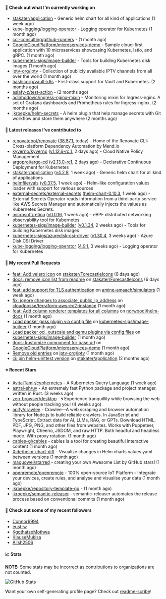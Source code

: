 #### 👷 Check out what I'm currently working on

- [stakater/application](https://github.com/stakater/application) - Generic helm chart for all kind of applications (1 week ago)
- [kube-logging/logging-operator](https://github.com/kube-logging/logging-operator) - Logging operator for Kubernetes (1 month ago)
- [ccl-consulting/github-runners](https://github.com/ccl-consulting/github-runners) -  (1 month ago)
- [GoogleCloudPlatform/microservices-demo](https://github.com/GoogleCloudPlatform/microservices-demo) - Sample cloud-first application with 10 microservices showcasing Kubernetes, Istio, and gRPC. (1 month ago)
- [kubernetes-sigs/image-builder](https://github.com/kubernetes-sigs/image-builder) - Tools for building Kubernetes disk images (1 month ago)
- [iptv-org/iptv](https://github.com/iptv-org/iptv) - Collection of publicly available IPTV channels from all over the world (1 month ago)
- [hashicorp/vault-k8s](https://github.com/hashicorp/vault-k8s) - First-class support for Vault and Kubernetes. (2 months ago)
- [aslafy-z/test-action](https://github.com/aslafy-z/test-action) -  (2 months ago)
- [adinhodovic/ingress-nginx-mixin](https://github.com/adinhodovic/ingress-nginx-mixin) - Monitoring mixin for Ingress-nginx. A set of Grafana dashboards and Prometheus rules for Ingress-nginx. (2 months ago)
- [jkroepke/helm-secrets](https://github.com/jkroepke/helm-secrets) - A helm plugin that help manage secrets with Git workflow and store them anywhere (2 months ago)

#### 🔭 Latest releases I've contributed to

- [renovatebot/renovate](https://github.com/renovatebot/renovate) ([38.87.1](https://github.com/renovatebot/renovate/releases/tag/38.87.1), today) - Home of the Renovate CLI: Cross-platform Dependency Automation by Mend.io
- [kyverno/kyverno](https://github.com/kyverno/kyverno) ([v1.12.6-rc.1](https://github.com/kyverno/kyverno/releases/tag/v1.12.6-rc.1), 2 days ago) - Cloud Native Policy Management
- [argoproj/argo-cd](https://github.com/argoproj/argo-cd) ([v2.13.0-rc1](https://github.com/argoproj/argo-cd/releases/tag/v2.13.0-rc1), 2 days ago) - Declarative Continuous Deployment for Kubernetes
- [stakater/application](https://github.com/stakater/application) ([v4.2.8](https://github.com/stakater/application/releases/tag/v4.2.8), 1 week ago) - Generic helm chart for all kind of applications
- [helmfile/vals](https://github.com/helmfile/vals) ([v0.37.5](https://github.com/helmfile/vals/releases/tag/v0.37.5), 1 week ago) - Helm-like configuration values loader with support for various sources
- [external-secrets/external-secrets](https://github.com/external-secrets/external-secrets) ([helm-chart-0.10.3](https://github.com/external-secrets/external-secrets/releases/tag/helm-chart-0.10.3), 1 week ago) - External Secrets Operator reads information from a third-party service like AWS Secrets Manager and automatically injects the values as Kubernetes Secrets.
- [microsoft/retina](https://github.com/microsoft/retina) ([v0.0.16](https://github.com/microsoft/retina/releases/tag/v0.0.16), 1 week ago) - eBPF distributed networking observability tool for Kubernetes
- [kubernetes-sigs/image-builder](https://github.com/kubernetes-sigs/image-builder) ([v0.1.34](https://github.com/kubernetes-sigs/image-builder/releases/tag/v0.1.34), 2 weeks ago) - Tools for building Kubernetes disk images
- [kubernetes-sigs/azuredisk-csi-driver](https://github.com/kubernetes-sigs/azuredisk-csi-driver) ([v1.30.4](https://github.com/kubernetes-sigs/azuredisk-csi-driver/releases/tag/v1.30.4), 3 weeks ago) - Azure Disk CSI Driver
- [kube-logging/logging-operator](https://github.com/kube-logging/logging-operator) ([4.9.1](https://github.com/kube-logging/logging-operator/releases/tag/4.9.1), 3 weeks ago) - Logging operator for Kubernetes

#### 🔨 My recent Pull Requests

- [feat: Add velero icon](https://github.com/stakater/ForecastleIcons/pull/38) on [stakater/ForecastleIcons](https://github.com/stakater/ForecastleIcons) (6 days ago)
- [docs: remove icon list from readme](https://github.com/stakater/ForecastleIcons/pull/37) on [stakater/ForecastleIcons](https://github.com/stakater/ForecastleIcons) (6 days ago)
- [feat: add support for TLS authentication](https://github.com/amine-amaach/simulators/pull/11) on [amine-amaach/simulators](https://github.com/amine-amaach/simulators) (1 week ago)
- [fix: ignore changes to associate_public_ip_address](https://github.com/cloudposse/terraform-aws-ec2-instance/pull/203) on [cloudposse/terraform-aws-ec2-instance](https://github.com/cloudposse/terraform-aws-ec2-instance) (1 month ago)
- [feat: Add column renderer templates for all columns](https://github.com/norwoodj/helm-docs/pull/260) on [norwoodj/helm-docs](https://github.com/norwoodj/helm-docs) (1 month ago)
- [Load packer goss plugin via config file](https://github.com/kubernetes-sigs/image-builder/pull/1526) on [kubernetes-sigs/image-builder](https://github.com/kubernetes-sigs/image-builder) (1 month ago)
- [Load packer oci, outscale and qemu plugins via config files](https://github.com/kubernetes-sigs/image-builder/pull/1524) on [kubernetes-sigs/image-builder](https://github.com/kubernetes-sigs/image-builder) (1 month ago)
- [docs: kustomize component for base url](https://github.com/GoogleCloudPlatform/microservices-demo/pull/2645) on [GoogleCloudPlatform/microservices-demo](https://github.com/GoogleCloudPlatform/microservices-demo) (1 month ago)
- [Remove old entries](https://github.com/iptv-org/iptv/pull/17050) on [iptv-org/iptv](https://github.com/iptv-org/iptv) (1 month ago)
- [ci: pin helm-unittest version](https://github.com/stakater/application/pull/337) on [stakater/application](https://github.com/stakater/application) (2 months ago)

#### ⭐ Recent Stars

- [AvitalTamir/cyphernetes](https://github.com/AvitalTamir/cyphernetes) - A Kubernetes Query Language (1 week ago)
- [astral-sh/uv](https://github.com/astral-sh/uv) - An extremely fast Python package and project manager, written in Rust. (3 weeks ago)
- [zen-browser/desktop](https://github.com/zen-browser/desktop) - 🌀 Experience tranquillity while browsing the web without people tracking you! (4 weeks ago)
- [apify/crawlee](https://github.com/apify/crawlee) - Crawlee—A web scraping and browser automation library for Node.js to build reliable crawlers. In JavaScript and TypeScript. Extract data for AI, LLMs, RAG, or GPTs. Download HTML, PDF, JPG, PNG, and other files from websites. Works with Puppeteer, Playwright, Cheerio, JSDOM, and raw HTTP. Both headful and headless mode. With proxy rotation. (1 month ago)
- [cables-gl/cables](https://github.com/cables-gl/cables) - cables is a tool for creating beautiful interactive content (1 month ago)
- [Xide/helm-chart-diff](https://github.com/Xide/helm-chart-diff) - Visualize changes in Helm charts values.yaml between versions (1 month ago)
- [maguowei/starred](https://github.com/maguowei/starred) - creating your own Awesome List by GitHub stars! (1 month ago)
- [openremote/openremote](https://github.com/openremote/openremote) - 100% open-source IoT Platform - Integrate your devices, create rules, and analyse and visualise your data (1 month ago)
- [jkroepke/repository-template-go](https://github.com/jkroepke/repository-template-go) -  (1 month ago)
- [jkroepke/semantic-releaser](https://github.com/jkroepke/semantic-releaser) - semantic-releaser automates the release process based on conventional commits (1 month ago)

#### 👯 Check out some of my recent followers

- [Connor9994](https://github.com/Connor9994)
- [eust-w](https://github.com/eust-w)
- [KgothatsoMothwa](https://github.com/KgothatsoMothwa)
- [KlauseMukisa](https://github.com/KlauseMukisa)
- [Alish2506](https://github.com/Alish2506)

#### 📈 Stats

**NOTE:** Some stats may be incorrect as contributions to organizations
are not counted.

![GitHub Stats](https://github-readme-stats.vercel.app/api?username=aslafy-z&count_private=false&theme=tokyonight&show_icons=true)

Want your own self-generating profile page? Check out [readme-scribe](https://github.com/muesli/readme-scribe)!
